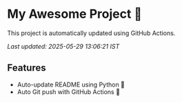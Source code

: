 # My Awesome Project 🚀

This project is automatically updated using GitHub Actions.

_Last updated: 2025-05-29 13:06:21 IST_

## Features
- Auto-update README using Python 🐍
- Auto Git push with GitHub Actions 🤖
